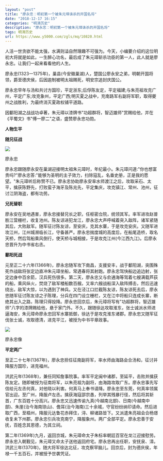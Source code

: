```yaml
---
layout: "post"
title: "廖永忠：明初第一个被朱元璋诛杀的开国名将"
date: "2018-12-17 16:15"
categories: "明清历史"
description: "廖永忠：明初第一个被朱元璋诛杀的开国名将"
tags: 明清历史
url: https://www.y5000.com/zgls/mq/10820.html
---
```






人活一世贪欲不能太强，水满则溢自然理趣不可强为。今天，小编要介绍的这位明初大将就是如此，一生醉心功名，最后成了朱元璋斩杀功臣的第一人，此人就是廖永忠。让我们一起来看看他的人生。

廖永忠(1323一1375年)，巢县(今安徽巢湖)人，楚国公廖永安之弟，明朝开国将领，爵至德庆侯，后因逾制被明太祖赐死，明安宗追封庆国公。

廖永忠早年与汤和共讨方国珍，平定浙东;后俘陈友定，平定福建;与朱亮祖攻克广州，平定广东;攻克象州，平定广西;明灭夏之战中，充南路军右副将军职，取得夔州之战胜利，为最终消灭夏政权铺平道路。

因鄱阳湖之战战功卓著，朱元璋以漆牌书"功超群将，智迈雄师"赏赐给他，并在《平蜀文》书"傅一廖二"之语，盛赞廖永忠功勋。

**人物生平**

**随兄征战**

![](https://img.y5000.com/uploads/allimg/170116/10094B294-0.jpg)

廖永忠

廖永忠跟随廖永安在巢湖迎接明太祖朱元璋时，年纪最小。朱元璋问道:"你也想富贵吗?"廖永忠答:"能够为圣明的主子效力，扫除寇乱，名垂史册，正是我的愿望。"朱元璋听后称赞不已。廖永忠协助廖永安率水师渡江之后，攻取采石、太平，擒获陈野先，打败蛮子海牙及陈兆先，平定集庆，攻克镇江、常州、池州，征讨江阴海盗，都有功劳。

**兄死替职**

廖永安在吴地遇害，廖永忠接替兄长之职，任枢密佥院，统领其军。率军进攻赵普胜江营栅栏，收复池州。陈友谅进犯龙江，廖永忠大声呼喊着突入敌阵，诸军紧随其后，大败敌军。随军征讨陈友谅，至安庆，克其水寨，于是攻克安庆。又随军进攻江州，江州城濒临长江，守备甚严。廖永忠揣度城的高度后，在船尾造桥，取名天桥，然后驾船乘风倒行，使天桥与城相接，于是攻克江州(今江西九江)。后廖永忠晋升为中书省右丞。

**鄱阳死战**

元至正二十六年(1366年)，廖永忠随军攻下南昌，支援安丰，战于鄱阳湖，突围殊死作战敌将张定边直冲朱元璋坐船，常遇春将其射跑。廖永忠驾快船边追边射，张定边身中百余箭，汉兵死伤很多。第二天，廖永忠又与俞通海等驾着七艘满载芦荻的船，乘风纵火，焚烧了敌军楼船数百艘。又率六艘战船深入敌阵搏击，然后迅速绕出，敌军大惊，以为遇到了神兵。又在泾江口拦截陈友谅，陈友谅死去后，廖永忠随军征讨陈友谅之子陈理，分兵在四门设立栅栏，又在江中将船只连成长寨，断绝其出入之路，陈理只得投降。廖永忠回京后，朱元璋将写有"功超群将，智迈雄师"八字的漆牌赐给他，悬于家门外。不久，跟随徐达攻取淮东，张士诚派水师进逼海安，朱元璋命廖永忠回军水寨抵御，徐达于是攻克淮东诸郡。廖永忠又随军征伐张士诚，攻取德清，进克平江，被授为中书平章政事。

![](https://img.y5000.com/uploads/allimg/170116/10094B4G-1.jpg)

廖永忠像

**平定两广**

至正二十七年(1367年)，廖永忠担任征南副将军，率水师由海路会合汤和，征讨并降服方国珍，进克福州。

洪武元年(1368年)，兼任同知詹事院事。率军平定闽中诸郡，至延平，击败并擒获陈友定。随即被授为征南将军，以朱亮祖为副将，由海路攻取广东。廖永忠事先写信给元左丞何真，对他晓以利害。何真马上奉书请降。廖永忠至东莞，何真率领属官出迎。至广州，降服卢左丞。擒获海寇邵宗愚，列举其残暴行径，然后将其斩首，广东百姓十分高兴。廖永忠又迅速传谕九真(今越南北部)、日南(今越南中部)、朱崖(治今海南琼山)、儋耳(治今海南)三十余城，守官纷纷纳印请命。然后进取广西，至梧州，降服元达鲁花赤拜住，浔、柳诸路皆下。又派遣朱亮祖会合杨璟收复未下州郡。廖永忠引兵攻克南宁，降服象州。两广全部平定。廖永忠善于安抚，百姓念其恩德，为其立祠。

第二年(1369年)九月，返回京城，朱元璋命太子朱标率朝廷百官在龙江迎接慰劳。廖永忠入朝觐见，朱元璋又命太子送他返回府宅。廖永忠再出任职，安抚泉、漳。洪武三年(1370年)，随大将军徐达北征，攻克察罕脑儿。回京后，封为德庆侯，年禄一千五百石，并被授予世袭凭证。
